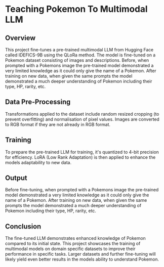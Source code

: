 # Teaching Pokemon To Multimodal LLM

## Overview
This project fine-tunes a pre-trained multimodal LLM from Hugging Face called IDEFICS-9B using the QLoRa method. The model is fine-tuned on a Pokemon dataset consisting of images and descriptions. Before, when prompted with a Pokemons image the pre-trained model demonstrated a very limited knowledge as it could only give the name of a Pokemon. After training on new data, when given the same prompts the model demonstrated a much deeper understanding of Pokemon including their type, HP, rarity, etc.

## Data Pre-Processing
Transformations applied to the dataset include random resized cropping (to prevent overfitting) and normalisation of pixel values. Images are converted to RGB format if they are not already in RGB format.

## Training
To prepare the pre-trained LLM for training, it's quantized to 4-bit precision for efficiency. LoRA (Low Rank Adaptation) is then applied to enhance the models adaptability to new data.

## Output
Before fine-tuning, when prompted with a Pokemons image the pre-trained model demonstrated a very limited knowledge as it could only give the name of a Pokemon. After training on new data, when given the same prompts the model demonstrated a much deeper understanding of Pokemon including their type, HP, rarity, etc.

## Conclusion
The fine-tuned LLM demonstrates enhanced knowledge of Pokemon compared to its initial state. This project showcases the training of multimodal models on domain specific datasets to improve their performance in specific tasks. Larger datasets and further fine-tuning will likely yield even better results in the models ability to understand Pokemon.
